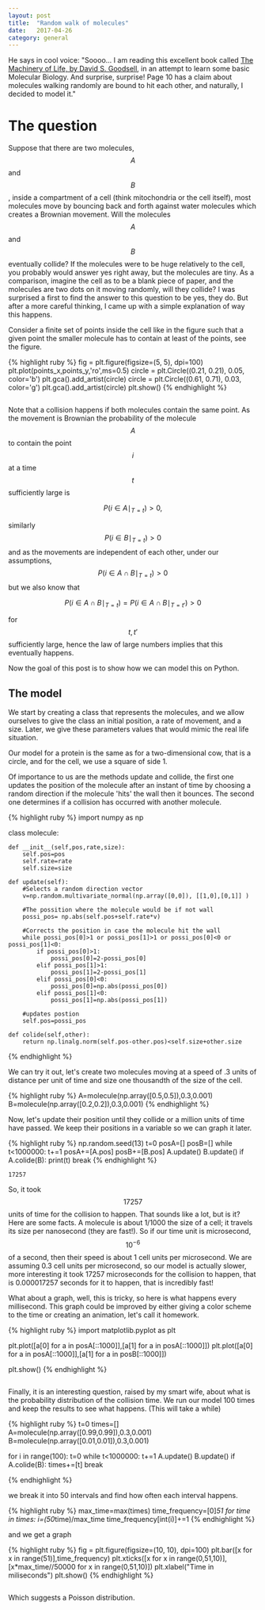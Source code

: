 ```yaml
---
layout: post
title:  "Random walk of molecules"
date:   2017-04-26
category: general
---
```


He says in cool voice: "Soooo... I am reading this excellent book called [The Machinery of Life, by David S. Goodsell](https://www.amazon.com/Machinery-Life-David-S-Goodsell/dp/0387849246), in an attempt to learn some basic Molecular Biology. And surprise, surprise! Page 10 has a claim about molecules walking randomly are bound to hit each other, and naturally, I decided to model it."  

# The question

Suppose that there are two molecules, $$A$$ and $$B$$, inside a compartment of a cell (think mitochondria or the cell itself), most molecules move by bouncing back and forth against water molecules which creates a Brownian movement. Will the molecules $$A$$ and $$B$$ eventually collide? If the molecules were to be huge relatively to the cell, you probably would answer yes right away, but the molecules are tiny. As a comparison, imagine the cell as to be a blank piece of paper, and the molecules are two dots on it moving randomly, will they collide? I was surprised a first to find the answer to this question to be yes, they do. But after a more careful thinking, I came up with a simple explanation of way this happens. 

Consider a finite set of points inside the cell like in the figure such that a given point the smaller molecule has to contain at least of the points, see the figure.


{% highlight ruby %}
fig = plt.figure(figsize=(5, 5), dpi=100)
plt.plot(points_x,points_y,'ro',ms=0.5)
circle = plt.Circle((0.21, 0.21), 0.05, color='b')
plt.gca().add_artist(circle)
circle = plt.Circle((0.61, 0.71), 0.03, color='g')
plt.gca().add_artist(circle)
plt.show()
{% endhighlight %}


<center>
<img src="{{ '/assets/img/random_walk_files/random_walk_3_0.png' | prepend: site.baseurl }}" alt=""> 
</center>


Note that a collision happens if both molecules contain the same point. As the movement is Brownian the probability of the molecule $$A$$ to contain the point $$i$$ at a time $$t$$ sufficiently large is 

$$P(i \in A\mid_{T=t})>0,$$ 

similarly $$P(i \in B\mid_{T=t})>0$$ and as the movements are independent of each other, under our assumptions, $$P(i \in A\cap B\mid_{T=t})>0$$ but we also know that

$$P(i \in A\cap B\mid_{T=t})=P(i \in A\cap B\mid_{T=t'})>0$$ 

for $$t,t'$$ sufficiently large, hence the law of large numbers implies that this eventually happens. 

Now the goal of this post is to show how we can model this on Python. 


## The model

We start by creating a class that represents the molecules, and we allow ourselves to give the class an initial position, a rate of movement, and a size. Later, we give these parameters values that would mimic the real life situation.

Our model for a protein is the same as for a two-dimensional cow, that is a circle, and for the cell, we use a square of side 1. 

Of importance to us are the methods update and collide, the first one updates the position of the molecule after an instant of time by choosing a random direction if the molecule 'hits' the wall then it bounces. The second one determines if a collision has occurred with another molecule. 


{% highlight ruby %}
import numpy as np

class molecule:
    
    def __init__(self,pos,rate,size):
        self.pos=pos
        self.rate=rate
        self.size=size
        
    def update(self):
        #Selects a random direction vector
        v=np.random.multivariate_normal(np.array([0,0]), [[1,0],[0,1]] )
        
        #The possition where the molecule would be if not wall 
        possi_pos= np.abs(self.pos+self.rate*v)
        
        #Corrects the position in case the molecule hit the wall
        while possi_pos[0]>1 or possi_pos[1]>1 or possi_pos[0]<0 or possi_pos[1]<0:
            if possi_pos[0]>1:
                possi_pos[0]=2-possi_pos[0]
            elif possi_pos[1]>1:
                possi_pos[1]=2-possi_pos[1]
            elif possi_pos[0]<0:
                possi_pos[0]=np.abs(possi_pos[0])
            elif possi_pos[1]<0:
                possi_pos[1]=np.abs(possi_pos[1])
        
        #updates postion
        self.pos=possi_pos
        
    def colide(self,other):
        return np.linalg.norm(self.pos-other.pos)<self.size+other.size
{% endhighlight %}

We can try it out, let's create two molecules moving at a speed of .3 units of distance per unit of time and size one thousandth of the size of the cell.


{% highlight ruby %}
A=molecule(np.array([0.5,0.5]),0.3,0.001)
B=molecule(np.array([0.2,0.2]),0.3,0.001)
{% endhighlight %}

Now, let's update their position until they collide or a million units of time have passed. We keep their positions in a variable so we can graph it later.


{% highlight ruby %}
np.random.seed(13)
t=0
posA=[]
posB=[]
while t<1000000:
    t+=1
    posA+=[A.pos]
    posB+=[B.pos]
    A.update()
    B.update()
    if A.colide(B):
        print(t)
        break
{% endhighlight %}

    17257


So, it took $$17257$$ units of time for the collision to happen. That sounds like a lot, but is it? Here are some facts. A molecule is about 1/1000 the size of a cell; it travels its size per nanosecond (they are fast!). So if our time unit is microsecond, $$10^{-6}$$ of a second, then their speed is about 1 cell units per microsecond. We are assuming 0.3 cell units per microsecond, so our model is actually slower, more interesting it took 17257 microseconds for the collision to happen, that is 0.000017257 seconds for it to happen, that is incredibly fast!

What about a graph, well, this is tricky, so here is what happens every millisecond. This graph could be improved by either giving a color scheme to the time or creating an animation, let's call it homework.


{% highlight ruby %}
import matplotlib.pyplot as plt

plt.plot([a[0] for a in posA[::1000]],[a[1] for a in posA[::1000]])
plt.plot([a[0] for a in posA[::1000]],[a[1] for a in posB[::1000]])

plt.show()
{% endhighlight %}


<center>
<img src="{{ '/assets/img/random_walk_files/random_walk_14_0.png' | prepend: site.baseurl }}" alt=""> 
</center>


Finally, it is an interesting question, raised by my smart wife, about what is the probability distribution of the collision time. We run our model 100 times and keep the results to see what happens. (This will take a while)


{% highlight ruby %}
t=0
times=[]
A=molecule(np.array([0.99,0.99]),0.3,0.001)
B=molecule(np.array([0.01,0.01]),0.3,0.001)

for i in range(100):
    t=0
    while t<1000000:
        t+=1
        A.update()
        B.update()
        if A.colide(B):
            times+=[t]
            break
    
{% endhighlight %}

we break it into 50 intervals and find how often each interval happens.


{% highlight ruby %}
max_time=max(times)
time_frequency=[0]*51
for time in times:
    i=(50*time)/max_time 
    time_frequency[int(i)]+=1
{% endhighlight %}

and we get a graph


{% highlight ruby %}
fig = plt.figure(figsize=(10, 10), dpi=100)
plt.bar([x for x in range(51)],time_frequency)
plt.xticks([x for x in range(0,51,10)],[x*max_time//50000 for x in range(0,51,10)])
plt.xlabel("Time in miliseconds")
plt.show()
{% endhighlight %}


<center>
<img src="{{ '/assets/img/random_walk_files/random_walk_20_0.png' | prepend: site.baseurl }}" alt=""> 
</center>


Which suggests a Poisson distribution.